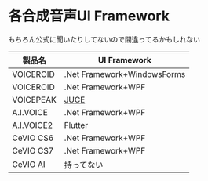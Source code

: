 # 各合成音声UI Framework

もちろん公式に聞いたりしてないので間違ってるかもしれない

|製品名|UI Framework|
|--|--|
|VOICEROID|.Net Framework+WindowsForms|
|VOICEROID|.Net Framework+WPF|
|VOICEPEAK|[JUCE](https://juce.com/)|
|A.I.VOICE|.Net Framework+WPF|
|A.I.VOICE2|Flutter|
|CeVIO CS6|.Net Framework+WPF|
|CeVIO CS7|.Net Framework+WPF|
|CeVIO AI|持ってない|



